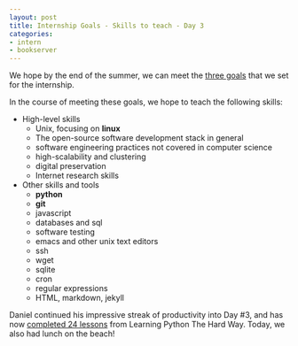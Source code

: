 ```yaml
---
layout: post
title: Internship Goals - Skills to teach - Day 3
categories:
- intern
- bookserver
---
```


We hope by the end of the summer, we can meet the [three goals](/bookserver/intern/2010/05/24/internship-day1.html)
that we set for the internship.

In the course of meeting these goals, we hope to teach the following skills:

* High-level skills
    * Unix, focusing on **linux**
    * The open-source software development stack in general
    * software engineering practices not covered in computer science
    * high-scalability and clustering
    * digital preservation
    * Internet research skills
* Other skills and tools
    * **python**
    * **git**
    * javascript
    * databases and sql
    * software testing
    * emacs and other unix text editors
    * ssh
    * wget
    * sqlite
    * cron
    * regular expressions
    * HTML, markdown, jekyll

Daniel continued his impressive streak of productivity into Day #3, and has
now [completed 24 lessons](http://github.com/dmontalvo/learningpython/) from
Learning Python The Hard Way. Today, we also had lunch on the beach!

